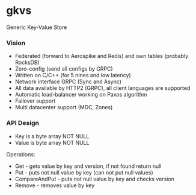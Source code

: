 # gkvs
Generic Key-Value Store

### Vision
* Federated (forward to Aerospike and Redis) and own tables (probably RocksDB)
* Zero-config (send all configs by GRPC)
* Written on C/C++ (for 5 nines and low latency)
* Network interface GRPC (Sync and Async)
* All data available by HTTP2 (GRPC), all client languages are supported
* Automatic load-balancer working on Paxos algorithm
* Failover support
* Multi datacenter support (MDC, Zones)


### API Design

* Key is a byte array NOT NULL
* Value is byte array NOT NULL

Operations:
* Get - gets value by key and version, if not found return null
* Put - puts not null value by key (can not put null values)
* CompareAndPut - puts not null value by key and checks version
* Remove - removes value by key




